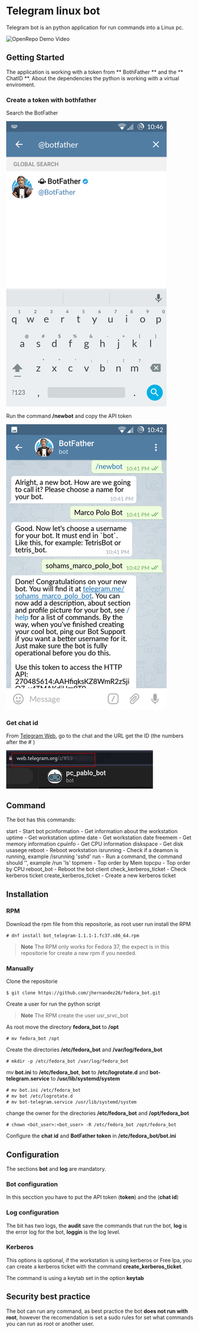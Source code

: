 # Telegram linux bot
Telegram bot is an python application for run commands into a Linux pc.


![OpenRepo Demo Video](https://github.com/jhernandez26/fedora_bot/blob/developer/documentacion/img/demo.gif?raw=true)

## Getting Started
The application is working with a token from ** BothFather ** and the ** ChatID **. About the dependencies the python is working with a virtual enviroment.

### Create a token with bothfather
Search the BotFather    


![BotFather search](https://github.com/jhernandez26/fedora_bot/blob/developer/documentacion/img/telegram_1.png)

Run the command **/newbot** and copy the API token

![BotFather search](https://github.com/jhernandez26/fedora_bot/blob/developer/documentacion/img/telegram_3.png)

### Get chat id
From [Telegram Web](https://web.telegram.org/z/), go to the chat and the URL get the ID (the numbers after the # )

![Chat ID](https://github.com/jhernandez26/fedora_bot/blob/developer/documentacion/img/chat_id.png)

## Command
The bot has this commands:

start  - Start bot
pcinformation - Get information about the workstation
uptime - Get workstation uptime
date - Get workstation  date
freemem - Get memory information
cpuinfo - Get CPU information
diskspace - Get disk usasege
reboot - Reboot workstation
isrunning - Check if a deamon is running, example /isrunning 'sshd'
run - Run a command, the command should '', example /run 'ls'
topmem -  Top order by Mem
topcpu - Top order by CPU
reboot_bot - Reboot the bot client
check_kerberos_ticket -  Check kerberos ticket
create_kerberos_ticket - Create a new kerberos ticket

## Installation
### RPM
Download the rpm file from this repositorie, as root user run install the RPM

    # dnf install bot_telegram-1.1.1-1.fc37.x86_64.rpm

>**Note**
>The RPM only works for Fedora 37, the expect is in this repositorie for create a new rpm if you needed.

### Manually

Clone the repositorie 

    $ git clone https://github.com/jhernandez26/fedora_bot.git

Create a user for run the python script
>**Note**
>The RPM create the user usr_srvc_bot

As root move the directory **fedora_bot** to **/opt** 

    # mv fedora_bot /opt

Create the directories **/etc/fedora_bot** and **/var/log/fedora_bot**

    # mkdir -p /etc/fedora_bot /var/log/fedora_bot
mv **bot.ini** to **/etc/fedora_bot**, **bot** to **/etc/logrotate.d** and **bot-telegram.service** to  **/usr/lib/systemd/system**

    # mv bot.ini /etc/fedora_bot
    # mv bot /etc/logrotate.d
    # mv bot-telegram.service /usr/lib/systemd/system

change the owner for the directories **/etc/fedora_bot** and **/opt/fedora_bot**

    # chown <bot_user>:<bot_user> -R /etc/fedora_bot /opt/fedora_bot

Configure the **chat id** and **BotFather token** in **/etc/fedora_bot/bot.ini**
## Configuration
The sections **bot** and **log** are  mandatory.

### Bot configuration ###
In this secction you have to put the API token (**token**)  and the (**chat id**)

### Log configuration ###
The bit has two logs, the **audit** save the commands that run the bot, **log** is the error log for the bot, **loggin** is the log level.

### Kerberos ###
This options is optional, if the workstation is using kerberos or Free Ipa, you can create a kerberos ticket with the command **create_kerberos_ticket**.

The command is using a keytab set in the option **keytab**

## Security best practice
The bot can run any command, as best practice the bot **does not run with root**, however the recomendation is set a sudo rules for set what commands you can run as root or another user.